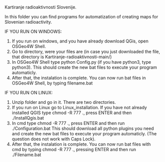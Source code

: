 Kartiranje radioaktivnosti Slovenije.

In this folder you can find programs for automatization of creating maps for Slovenian radioactivity.

IF YOU RUN ON WINDOWS:
1. If you run on windows, and you have already download QGis, open OSGeo4W Shell. 
2. Go to directory, were your files are (in case you just downloaded the file, that directory is Kartiranje-radioaktivnosti-main/)
3. In OSGeo4W Shell type python Config.py (if you have python3, type python3). This should create the new bat files to execute your program automaticly.
4. After that, the instalation is complete. You can now run bat files in OSGeo4W Shell, by typing filename.bat

IF YOU RUN ON LINUX:
1. Unzip folder and go in it. There are two directories.
2. If you run on Linux go to Linux_installation. If you have not already installed QGIS type  chmod -R 777 ., press ENTER and then ./InstallQgis.bat
3. In cmd type chmod -R 777 ., press ENTER and then run ./Configuration.bat
   This should download all python plugins you need and create the new bat files to execute your program automaticly. (The question does not work with Caps     Lock).
4. After that, the instalation is complete. You can now run bat files with cmd by typing chmod -R 777 ., pressing ENTER and then run ./Filename.bat
